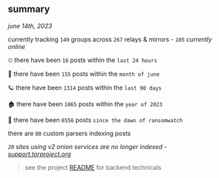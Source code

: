
## summary
_june 14th, 2023_

currently tracking `149` groups across `267` relays & mirrors - _`105` currently online_

⏲ there have been `16` posts within the `last 24 hours`

🦈 there have been `155` posts within the `month of june`

🪐 there have been `1314` posts within the `last 90 days`

🏚 there have been `1865` posts within the `year of 2023`

🦕 there have been `6556` posts `since the dawn of ransomwatch`

there are `80` custom parsers indexing posts

_`20` sites using v2 onion services are no longer indexed - [support.torproject.org](https://support.torproject.org/onionservices/v2-deprecation/)_

> see the project [README](https://github.com/joshhighet/ransomwatch#ransomwatch--) for backend technicals
